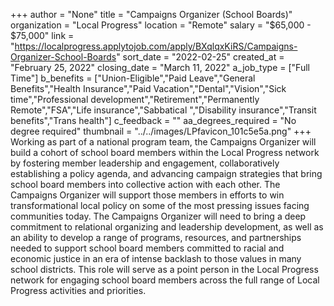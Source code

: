 +++
author = "None"
title = "Campaigns Organizer (School Boards)"
organization = "Local Progress"
location = "Remote"
salary = "$65,000 - $75,000"
link = "https://localprogress.applytojob.com/apply/BXqlqxKiRS/Campaigns-Organizer-School-Boards"
sort_date = "2022-02-25"
created_at = "February 25, 2022"
closing_date = "March 11, 2022"
a_job_type = ["Full Time"]
b_benefits = ["Union-Eligible","Paid Leave","General Benefits","Health Insurance","Paid Vacation","Dental","Vision","Sick time","Professional development","Retirement","Permanently Remote","FSA","Life insurance","Sabbatical ","Disability insurance","Transit benefits","Trans health"]
c_feedback = ""
aa_degrees_required = "No degree required"
thumbnail = "../../images/LPfavicon_101c5e5a.png"
+++
Working as part of a national program team, the Campaigns Organizer will build a cohort of school board members within the Local Progress network by fostering member leadership and engagement, collaboratively establishing a policy agenda, and advancing campaign strategies that bring school board members into collective action with each other. The Campaigns Organizer will support those members in efforts to win transformational local policy on some of the most pressing issues facing communities today. The Campaigns Organizer will need to bring a deep commitment to relational organizing and leadership development, as well as an ability to develop a range of programs, resources, and partnerships needed to support school board members committed to racial and economic justice in an era of intense backlash to those values in many school districts. This role will serve as a point person in the Local Progress network for engaging school board members across the full range of Local Progress activities and priorities.  